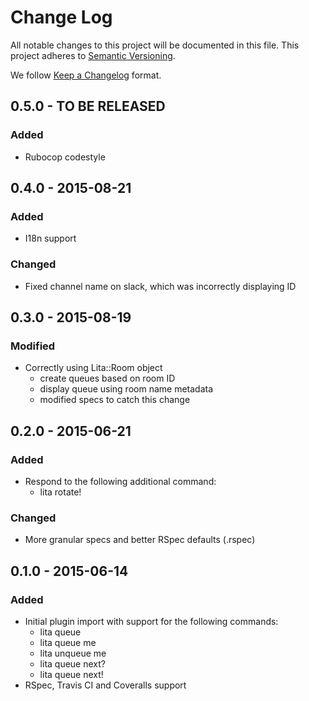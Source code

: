 # Change Log
All notable changes to this project will be documented in this file.
This project adheres to [Semantic Versioning](http://semver.org/).

We follow [Keep a Changelog](http://keepachangelog.com/) format.

## 0.5.0 - TO BE RELEASED
### Added
- Rubocop codestyle

## 0.4.0 - 2015-08-21
### Added
- I18n support

### Changed
- Fixed channel name on slack, which was incorrectly displaying ID

## 0.3.0 - 2015-08-19
### Modified
- Correctly using Lita::Room object
  * create queues based on room ID
  * display queue using room name metadata
  * modified specs to catch this change

## 0.2.0 - 2015-06-21
### Added
- Respond to the following additional command:
  * lita rotate!

### Changed
- More granular specs and better RSpec defaults (.rspec)

## 0.1.0 - 2015-06-14
### Added
- Initial plugin import with support for the following commands:
  * lita queue
  * lita queue me
  * lita unqueue me
  * lita queue next?
  * lita queue next!
- RSpec, Travis CI and Coveralls support
